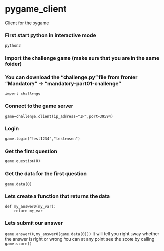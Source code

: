 # pygame_client
Client for the pygame

### First start python in interactive mode
```python3```
### Import the challenge game (make sure that you are in the same folder)
### You can download the “challenge.py” file from fronter “Mandatory” -> “mandatory-part01-challenge”
```import challenge```
### Connect to the game server
```game=challenge.client(ip_address="IP",port=39594)```
### Login 
```game.login("test1234","testensen")```

### Get the first question
```game.question(0)```
### Get the data for the first question
```game.data(0)```
### Lets create a function that returns the data
```
def my_answer0(my_var):
    return my_var
```
### Lets submit our answer
```game.answer(0,my_answer0(game.data(0)))```
It will tell you right away whether the answer is right or wrong
You can at any point see the score by calling 
```game.score()```
